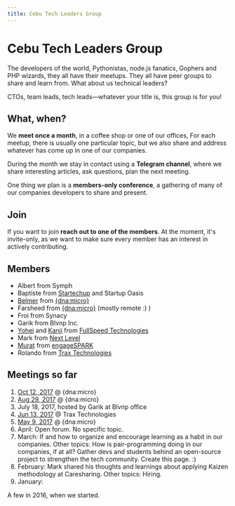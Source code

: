 ```yaml
---
title: Cebu Tech Leaders Group
---
```


# Cebu Tech Leaders Group

The developers of the world, Pythonistas, node.js fanatics,
Gophers and PHP wizards, they all have their meetups.
They all have peer groups to share and learn from.
What about us technical leaders?

CTOs, team leads, tech leads—whatever your title is,
this group is for you!

## What, when?

We **meet once a month**, in a coffee shop or one of our offices,
For each meetup, there is usually one particular topic,
but we also share and address whatever has come up in one of our companies.

During the month we stay in contact using a **Telegram channel**,
where we share interesting articles, ask questions, plan the next meeting.

One thing we plan is a **members-only conference**,
a gathering of many of our companies developers
to share and present.

## Join

If you want to join **reach out to one of the members**.
At the moment, it's invite-only, as we want to make sure
every member has an interest in actively contributing.


## Members

* Albert from Symph
* Baptiste from [Startechup](http://www.startechup.com/) and Startup Oasis
* [Belmer](https://www.linkedin.com/in/mrb2008/) from [{dna:micro}](http://www.dnamicro.com/)
* Farsheed from [{dna:micro}](http://www.dnamicro.com/) (mostly remote :) )
* Froi from Synacy
* Garik from Blvnp Inc.
* [Yohei](https://www.linkedin.com/in/yohei-tanimoto-57238555/) and [Kanji](https://www.linkedin.com/in/kanji-furuhashi-7b248517/) from [FullSpeed Technologies](https://fullspeedtechnologies.com/)
* Mark from [Next Level](http://nlevel.io)
* [Murat](http://www.linkedin.com/in/murat-knecht) from [engageSPARK](https://www.engagespark.com/)
* Rolando from [Trax Technologies](https://www.traxtech.com/)

## Meetings so far

1. [Oct 12, 2017](/2017-10-12-CTL-meets-at-symph.html) @ {dna:micro}
1. [Aug 29, 2017](/2017/08/29/CTL-meets-at-dna-micro.html) @ {dna:micro}
1. July 18, 2017, hosted by Garik at Blvnp office
1. [Jun 13, 2017](/2017/06/13/CTL-meets-at-trax-tech.html) @ Trax Technologies
1. [May 9, 2017](/2017/05/09/CTL-meets-at-dna-micro.html) @ {dna:micro}
1. April: Open forum. No specific topic.
1. March: If and how to organize and encourage learning as a habit in our companies. 
Other topics: How is pair-programming doing in our companies, if at all?
Gather devs and students behind an open-source project to strengthen the tech community.
Create this page. :)
1. February: Mark shared his thoughts and learnings about applying Kaizen methodology at Caresharing. Other topics: Hiring.
1. January:

A few in 2016, when we started.
